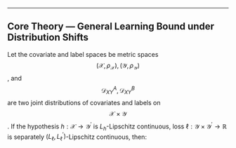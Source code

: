 ---

## Core Theory — General Learning Bound under Distribution Shifts

Let the covariate and label spaces be metric spaces $$(\mathcal{X} ,\rho _{\mathcal{X}}),(\mathcal{Y} ,\rho _{\mathcal{Y}})$$, and $$\mathcal{D} _{XY}^{A}, \mathcal{D} _{XY}^{B}$$ are two joint distributions of covariates and labels on $$\mathcal{X}\times\mathcal{Y}$$. If the hypothesis $h:\mathcal{X} \rightarrow \mathcal{Y} ^{'}$ is $L_h$-Lipschitz continuous, loss $\ell :\mathcal{Y} \times \mathcal{Y} ^{'}\rightarrow \mathbb{R}$ is separately $(L_{\ell},L_{\ell}^{'})$-Lipschitz continuous, then:


